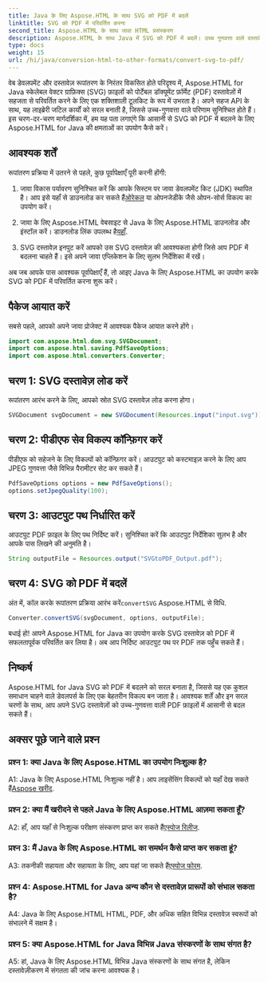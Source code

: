 ```yaml
---
title: Java के लिए Aspose.HTML के साथ SVG को PDF में बदलें
linktitle: SVG को PDF में परिवर्तित करना
second_title: Aspose.HTML के साथ जावा HTML प्रसंस्करण
description: Aspose.HTML के साथ Java में SVG को PDF में बदलें। उच्च गुणवत्ता वाले दस्तावेज़ रूपांतरण के लिए एक सहज समाधान।
type: docs
weight: 15
url: /hi/java/conversion-html-to-other-formats/convert-svg-to-pdf/
---
```


वेब डेवलपमेंट और दस्तावेज़ रूपांतरण के निरंतर विकसित होते परिदृश्य में, Aspose.HTML for Java स्केलेबल वेक्टर ग्राफ़िक्स (SVG) फ़ाइलों को पोर्टेबल डॉक्यूमेंट फ़ॉर्मेट (PDF) दस्तावेज़ों में सहजता से परिवर्तित करने के लिए एक शक्तिशाली टूलकिट के रूप में उभरता है। अपने सहज API के साथ, यह लाइब्रेरी जटिल कार्यों को सरल बनाती है, जिससे उच्च-गुणवत्ता वाले परिणाम सुनिश्चित होते हैं। इस चरण-दर-चरण मार्गदर्शिका में, हम यह पता लगाएंगे कि आसानी से SVG को PDF में बदलने के लिए Aspose.HTML for Java की क्षमताओं का उपयोग कैसे करें।

## आवश्यक शर्तें

रूपांतरण प्रक्रिया में उतरने से पहले, कुछ पूर्वापेक्षाएँ पूरी करनी होंगी:

1. जावा विकास पर्यावरण
 सुनिश्चित करें कि आपके सिस्टम पर जावा डेवलपमेंट किट (JDK) स्थापित है। आप इसे यहाँ से डाउनलोड कर सकते हैं[ओरेकल](https://www.oracle.com/java/technologies/javase-downloads.html) या ओपनजेडीके जैसे ओपन-सोर्स विकल्प का उपयोग करें।

2. जावा के लिए Aspose.HTML
 वेबसाइट से Java के लिए Aspose.HTML डाउनलोड और इंस्टॉल करें। डाउनलोड लिंक उपलब्ध है[यहाँ](https://releases.aspose.com/html/java/).

3. SVG दस्तावेज़ इनपुट करें
आपको उस SVG दस्तावेज़ की आवश्यकता होगी जिसे आप PDF में बदलना चाहते हैं। इसे अपने जावा एप्लिकेशन के लिए सुलभ निर्देशिका में रखें।

अब जब आपके पास आवश्यक पूर्वापेक्षाएँ हैं, तो आइए Java के लिए Aspose.HTML का उपयोग करके SVG को PDF में परिवर्तित करना शुरू करें।

## पैकेज आयात करें

सबसे पहले, आपको अपने जावा प्रोजेक्ट में आवश्यक पैकेज आयात करने होंगे।

```java
import com.aspose.html.dom.svg.SVGDocument;
import com.aspose.html.saving.PdfSaveOptions;
import com.aspose.html.converters.Converter;
```

## चरण 1: SVG दस्तावेज़ लोड करें

रूपांतरण आरंभ करने के लिए, आपको स्रोत SVG दस्तावेज़ लोड करना होगा।

```java
SVGDocument svgDocument = new SVGDocument(Resources.input("input.svg"));
```

## चरण 2: पीडीएफ सेव विकल्प कॉन्फ़िगर करें

पीडीएफ को सहेजने के लिए विकल्पों को कॉन्फ़िगर करें। आउटपुट को कस्टमाइज़ करने के लिए आप JPEG गुणवत्ता जैसे विभिन्न पैरामीटर सेट कर सकते हैं।

```java
PdfSaveOptions options = new PdfSaveOptions();
options.setJpegQuality(100);
```

## चरण 3: आउटपुट पथ निर्धारित करें

आउटपुट PDF फ़ाइल के लिए पथ निर्दिष्ट करें। सुनिश्चित करें कि आउटपुट निर्देशिका सुलभ है और आपके पास लिखने की अनुमति है।

```java
String outputFile = Resources.output("SVGtoPDF_Output.pdf");
```

## चरण 4: SVG को PDF में बदलें

 अंत में, कॉल करके रूपांतरण प्रक्रिया आरंभ करें`convertSVG` Aspose.HTML से विधि.

```java
Converter.convertSVG(svgDocument, options, outputFile);
```

बधाई हो! आपने Aspose.HTML for Java का उपयोग करके SVG दस्तावेज़ को PDF में सफलतापूर्वक परिवर्तित कर लिया है। अब आप निर्दिष्ट आउटपुट पथ पर PDF तक पहुँच सकते हैं।

## निष्कर्ष

Aspose.HTML for Java SVG को PDF में बदलने को सरल बनाता है, जिससे यह एक कुशल समाधान चाहने वाले डेवलपर्स के लिए एक बेहतरीन विकल्प बन जाता है। आवश्यक शर्तें और इन सरल चरणों के साथ, आप अपने SVG दस्तावेज़ों को उच्च-गुणवत्ता वाली PDF फ़ाइलों में आसानी से बदल सकते हैं।

## अक्सर पूछे जाने वाले प्रश्न

### प्रश्न 1: क्या Java के लिए Aspose.HTML का उपयोग निःशुल्क है?

 A1: Java के लिए Aspose.HTML निःशुल्क नहीं है। आप लाइसेंसिंग विकल्पों को यहाँ देख सकते हैं[Aspose खरीद](https://purchase.aspose.com/buy).

### प्रश्न 2: क्या मैं खरीदने से पहले Java के लिए Aspose.HTML आज़मा सकता हूँ?

 A2: हाँ, आप यहाँ से निःशुल्क परीक्षण संस्करण प्राप्त कर सकते हैं[एस्पोज रिलीज](https://releases.aspose.com/html/java).

### प्रश्न 3: मैं Java के लिए Aspose.HTML का समर्थन कैसे प्राप्त कर सकता हूं?

 A3: तकनीकी सहायता और सहायता के लिए, आप यहां जा सकते हैं[एस्पोज फोरम](https://forum.aspose.com/).

### प्रश्न 4: Aspose.HTML for Java अन्य कौन से दस्तावेज़ प्रारूपों को संभाल सकता है?

A4: Java के लिए Aspose.HTML HTML, PDF, और अधिक सहित विभिन्न दस्तावेज़ स्वरूपों को संभालने में सक्षम है।

### प्रश्न 5: क्या Aspose.HTML for Java विभिन्न Java संस्करणों के साथ संगत है?

A5: हां, Java के लिए Aspose.HTML विभिन्न Java संस्करणों के साथ संगत है, लेकिन दस्तावेज़ीकरण में संगतता की जांच करना आवश्यक है।